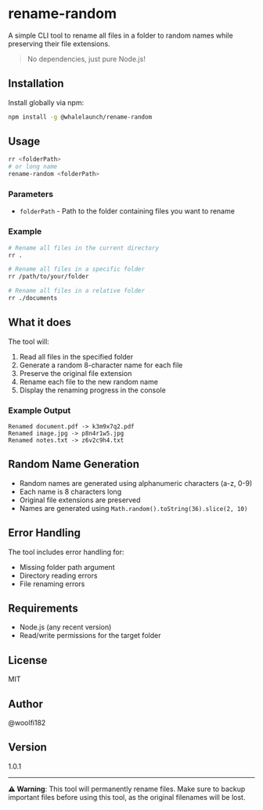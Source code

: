 # rename-random

A simple CLI tool to rename all files in a folder to random names while preserving their file extensions.

> No dependencies, just pure Node.js!

## Installation

Install globally via npm:

```bash
npm install -g @whalelaunch/rename-random
```

## Usage

```bash
rr <folderPath>
# or long name
rename-random <folderPath>
```

### Parameters

- `folderPath` - Path to the folder containing files you want to rename

### Example

```bash
# Rename all files in the current directory
rr .

# Rename all files in a specific folder
rr /path/to/your/folder

# Rename all files in a relative folder
rr ./documents
```

## What it does

The tool will:

1. Read all files in the specified folder
2. Generate a random 8-character name for each file
3. Preserve the original file extension
4. Rename each file to the new random name
5. Display the renaming progress in the console

### Example Output

```
Renamed document.pdf -> k3m9x7q2.pdf
Renamed image.jpg -> p8n4r1w5.jpg
Renamed notes.txt -> z6v2c9h4.txt
```

## Random Name Generation

- Random names are generated using alphanumeric characters (a-z, 0-9)
- Each name is 8 characters long
- Original file extensions are preserved
- Names are generated using `Math.random().toString(36).slice(2, 10)`

## Error Handling

The tool includes error handling for:

- Missing folder path argument
- Directory reading errors
- File renaming errors

## Requirements

- Node.js (any recent version)
- Read/write permissions for the target folder

## License

MIT

## Author

@woolfi182

## Version

1.0.1

---

**⚠️ Warning**: This tool will permanently rename files. Make sure to backup important files before using this tool, as the original filenames will be lost.
